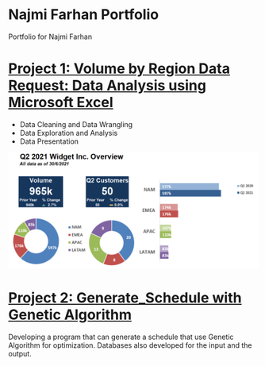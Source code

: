 # Najmi Farhan Portfolio
Portfolio for Najmi Farhan

# [Project 1: Volume by Region Data Request: Data Analysis using Microsoft Excel](https://github.com/NFarhan11/da_mexcel_project)
* Data Cleaning and Data Wrangling
* Data Exploration and Analysis
* Data Presentation


![](https://github.com/NFarhan11/da_mexcel_project/blob/main/visualization.PNG)

# [Project 2: Generate_Schedule with Genetic Algorithm](https://github.com/tribasuki74/Generate_Schedule)
Developing a program that can generate a schedule that use Genetic Algorithm for optimization. Databases also developed for the input and the output.
